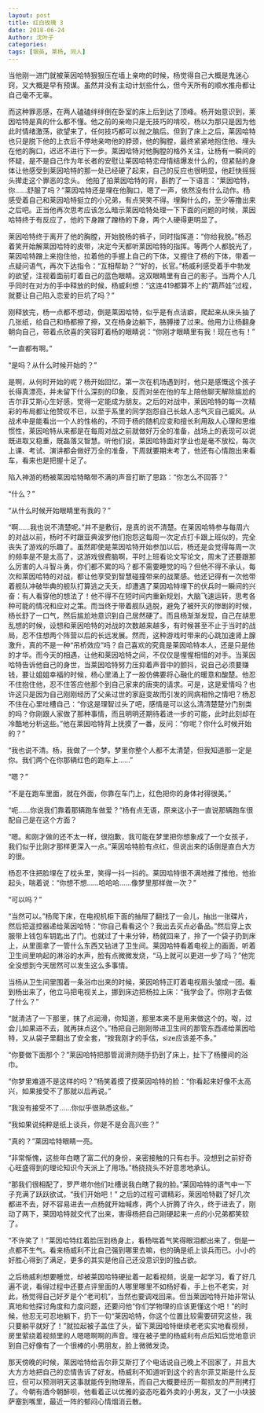 ```yaml
---
layout: post
title: 红白玫瑰 3
date: 2018-06-24
Author: 沈叶子
categories: 
tags: [银英, 莱杨, 同人]
--- 
```


当他刚一进门就被莱因哈特狠狠压在墙上亲吻的时候，杨觉得自己大概是鬼迷心窍，又大概是早有预谋。虽然并没有主动计划些什么，但今天所有的顺水推舟都让自己毫不无辜。

而这种罪恶感，在两人磕磕绊绊倒在卧室的床上后到达了顶峰。杨开始意识到，莱因哈特是真的什么都不懂。他之前的亲吻只是无技巧的啃咬，杨以为那只是因为他此时情绪激荡，欲望来了，任何技巧都可以抛之脑后。但到了床上之后，莱因哈特也只是脱下他的上衣后不停地亲吻他的脖颈，他的胸膛，最终紧紧地抱住他、埋头在他的胸口，迟迟不进行下一步。莱因哈特对他胸膛的格外关注，让杨有一瞬间的怀疑，是不是自己作为年长者的安慰让莱因哈特恋母情结爆发什么的，但紧贴的身体让他感受到莱因哈特的那一处已经硬了起来，自己的反应也很明显，他赶快摇摇头撵走这个罪恶的念头。
他拍了拍莱因哈特的背，斟酌了一下语言：“莱因哈特，你……舒服了吗？”莱因哈特还是埋在他胸口，嗯了一声，依然没有什么动作。杨感受着自己和莱因哈特挺立的小兄弟，有点哭笑不得。埋胸什么的，至少等撸出来之后吧。正当他再次思考应该怎么暗示莱因哈特处理一下下面的问题的时候，莱因哈特终于有反应了，他的下身蹭了蹭杨的下身，两个人硬得更明显了。

莱因哈特终于离开了他的胸膛，开始脱杨的裤子，同时指挥道：“你给我脱。”杨忍着笑开始解莱因哈特的皮带，决定今天都听莱因哈特的指挥。等两个人都脱光了，莱因哈特蹭上来抱住他，拉着他的手握上自己的下体，又握住了杨的下体，带着一点疑问语气，再次下达指令：“互相帮助？”“好的，长官。”杨威利感受着手中勃发的欲望，注视着面前盯着自己的蓝色眼睛。这双眼睛里有自己的影子。当两个人几乎同时在对方的手中释放的时候，杨威利想：“这连419都算不上的“葫芦娃”过程，就要让自己陷入恋爱的巨坑了吗？”

刚释放完，杨一点都不想动，倒是莱因哈特，似乎是有点洁癖，爬起来从床头抽了几张纸，给自己和杨都擦了擦，又在杨身边躺下，胳膊搂了过来。他用力让杨翻身朝向自己，带着点欣喜的笑容盯着杨的眼睛说：“你刚才眼睛里有我！现在也有！”

“一直都有啊。”

“是吗？从什么时候开始的？”

是啊，从何时开始的呢？杨开始回忆，第一次在机场遇到时，他只是感慨这个孩子长得真漂亮，并未留下什么深刻的印象，反而对坐在他的车上陪他聊天解除尴尬的吉尔菲艾斯心生好感，觉得一定能成为朋友。之后的对战中，莱因哈特的每一次精彩的布局都让他赞叹不已，以至于系里的同学抱怨自己长敌人志气灭自己威风。从战术中是能看出一个人的性格的，不同于杨的随机应变和擅长利用敌人心理和思维惯性，莱因哈特从来都是在每周对战之前就做好万全的准备，战场上的表现可以说既进取又稳重，既磊落又智慧。听他们说，莱因哈特面对学业也是毫不放松，每次上课、考试、演讲都会做好万全的准备，下周就要期末考了，他还有心情跑出来看车，看来也是把握十足了。

陷入神游的杨被莱因哈特略带不满的声音打断了思路：“你怎么不回答？”

“什么？”

“从什么时候开始眼睛里有我的？”

“啊……我也说不清楚呢。”并不是敷衍，是真的说不清楚。在莱因哈特参与每周六的对战以前，杨时不时跟亚典波罗他们抱怨这每周一次定点打卡跟上班似的，完全丧失了游戏的乐趣了。虽然即使是莱因哈特开始参加以后，杨还是会觉得每周一次的频率是不是太高了，这游戏很费脑啊，平时上班看论文写论文，周末了还要跟那么厉害的人斗智斗勇，你们都不累的吗？都不需要睡觉的吗？但他不得不承认，每次和莱因哈特的对战，都让他享受到智慧碰撞带来的战栗感。他还记得有一次他带着舰队冲破毕典的舰队打算逃之夭夭，却遭遇了莱因哈特埋下的伏兵时一瞬间的兴奋：有人看穿他的想法了！他不得不在短时间内重新规划，大脑飞速运转，思考各种可能的情况和应对之策。而当终于带着舰队逃脱，避免了被歼灭的惨剧的时候，杨长舒了一口气，然后尴尬地意识到自己居然硬了。而且杨渐渐发现，自己在胡思乱想的时候，设想和莱因哈特的对战的次数越来越多，有时候甚至不止于当时的战局，忍不住想两个阵营以后的长远发展。然而，这种游戏时带来的心跳加速肾上腺激升，真的不是一种“吊桥效应”吗？自己喜欢的究竟是莱因哈特本人，还是只是他的才华。而今天的相遇，让他和莱因哈特之间，不仅仅是惺惺相惜的对手。当莱因哈特告诉他自己的身世，当莱因哈特努力压抑着声音中的颤抖，说自己必须要赚钱，要让姐姐幸福的时候，杨心里涌上了一股仿佛要将心融化的暖意和酸楚。他忍不住抱住他，忍不住答应他那个到自己家来的唐突的请求。可是，这是爱情吗？也许这只是因为自己刚刚经历了父亲过世的家庭变故而引发的同病相怜之情吧？杨忍不住在心里吐槽自己：“你这是理智过头了吧，感情是可以这么清清楚楚分门别类的吗？你刚跟人家做了那种事情，而且明明还期待着进一步的可能，此时此刻却在冷酷地分析这些。”他在莱因哈特背上抚摸了一番，反问：“你呢？你什么时候开始的？”

“我也说不清。杨，我做了一个梦。梦里你整个人都不太清楚，但我知道那一定是你。我们两个在你那辆红色的跑车上……”

“嗯？”

“不是在跑车里面，就在外面，你靠在车门上，红色把你的身体衬得很美。”

“呃……你说我们靠着那辆跑车做爱？”杨有点无语，原来这小子一直说那辆跑车很配自己是在这个方面？

“嗯。和刚才做的还不太一样，很抱歉，我可能在梦里把你想象成了一个女孩子，我们似乎比刚才那样更深入一点。”莱因哈特脸有点红，但说出来的话倒是直白大方的很。

杨忍不住把脸埋在了枕头里，笑得一抖一抖的。莱因哈特很不满地推了推他，他抬起头，喘着说：“你想不想……哈哈哈……像梦里那样做一次？”

“可以吗？”

“当然可以。”杨爬下床，在电视机柜下面的抽屉了翻找了一会儿，抽出一张碟片，然后把遥控器递给莱因哈特：“你自己看看这个？我出去买点必备品。”然后穿上衣服带上钱包车钥匙出了门。也就过了十来分钟，杨就回来了，拎了一个袋子扔到床上，从里面拿了一管什么东西又钻进了卫生间。莱因哈特看着电视上的画面，听着卫生间里响起的淋浴的水声，脸有点微微发烧，“马上就可以更进一步了吗？”他完全没想到今天居然可以发生这么多事情。

当杨从卫生间里围着一条浴巾出来的时候，莱因哈特正盯着电视眉头皱成一团。看到杨出来了，他立马把电视关上，挪到床边把杨拉上床：“我学会了。你刚才去做了什么？”

“就清洁了一下那里，抹了点润滑，你知道，那里本来不是用来做这个的。呶，过会儿如果进不去，就再抹点这个。”杨把自己刚刚带进卫生间的那管东西递给莱因哈特，又从袋子里翻出了安全套，“按我刚才的手估，size应该差不多。”

“你要做下面那个？”莱因哈特把那管润滑剂随手扔到了床上，扯下了杨腰间的浴巾。

“你梦里难道不是这样的吗？”杨笑着摸了摸莱因哈特的脸：“你看起来好像不太高兴，如果接受不了那就以后再说。”

“我没有接受不了……你似乎很熟悉这些。”

“我如果说纯粹是纸上谈兵，你是不是会高兴些？”

“真的？”莱因哈特眼睛一亮。

“非常惭愧，这些年白瞎了富二代的身份，亲密接触的只有右手。没想到之前好奇心旺盛得到的理论知识今天派上了用场。”杨挠挠头不好意思地承认。

“那我们很相配了，罗严塔尔他们吐槽说我白瞎了我的脸。”莱因哈特的语气中一下子充满了跃跃欲试，“我们开始吧！”
之后的过程可谓精彩，莱因哈特戳了好几次都进不去，好不容易进去一点杨就开始喊疼，两个人折腾了许久，终于进去了，刚动了两下，莱因哈特就交代了出来，害得杨把自己刚硬起来一点的小兄弟都笑软了。

“不许笑了！”莱因哈特红着脸压到杨身上，看杨喘着气笑得眼泪都出来了，倒是一点都不生气。看来杨威利不比自己强到哪里去嘛，也的确是纸上谈兵而已。小小的好胜心得到了满足，更多的其实是他自己还没意识到的独占欲。

之后杨威利想要睡觉，却被莱因哈特硬扯着一起看视频，说是一起学习，看了好几遍不说，看得过程中还要点评里面的人哪里哪里不如杨好看，手上也不老实，对此，杨觉得自己好歹是个“老司机”，当然也要调戏回来。但当莱因哈特开始非常认真地和他探讨角度和力度问题，还要问他“你们学物理的应该更懂这个吧！”的时候，他忍无可忍地躺下，扔下一句“莱因哈特，你这个位置比较需要研究这些，我只要躺平就好了！”就拉起被子盖住了头，留下莱因哈特继续老老实实地看视频，房里萦绕着视频里的人嗯嗯啊啊的声音。埋在被子里的杨威利有点后知后觉地意识到自己好像有了一个很棒的小男朋友，脸上微微发烫。

那天傍晚的时候，莱因哈特给吉尔菲艾斯打了个电话说自己晚上不回家了，并且大大方方地把自己的恋情告诉了好友。杨威利不知道听到这个的吉尔菲艾斯是什么反应，但可以预测明天这事就能传到物理系，而自己大概要经历一帮损友的严刑拷打了。今朝有酒今朝醉呗，他看着正以优雅的姿态吃着外卖的小男友，叉了一小块披萨塞到嘴里，最近一阵的郁闷心情烟消云散。
